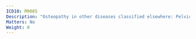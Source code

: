 ```yaml
---
ICD10: M9085
Description: "Osteopathy in other diseases classified elsewhere: Pelvic region and thigh"
Matters: No
Weight: 0
---
```

